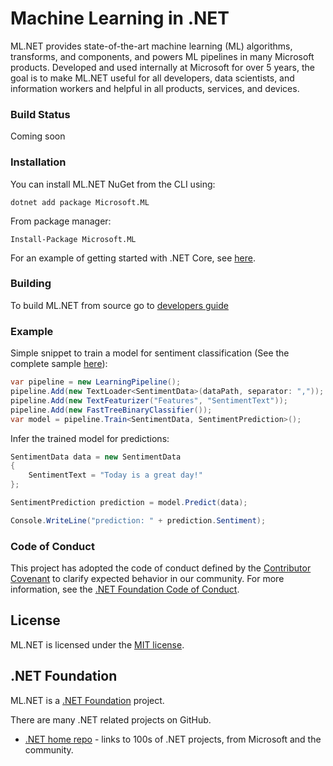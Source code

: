 # Machine Learning in .NET

ML.NET provides state-of-the-art machine learning (ML) algorithms, transforms, and components, and powers ML pipelines in many Microsoft products.  Developed and used internally at Microsoft for over 5 years, the goal is to make ML.NET useful for all developers, data scientists, and information workers and helpful in all products, services, and devices.

### Build Status

Coming soon

### Installation

You can install ML.NET NuGet from the CLI using:
```
dotnet add package Microsoft.ML
```

From package manager:
```
Install-Package Microsoft.ML
```
For an example of getting started with .NET Core, see [here](https://www.microsoft.com/net/learn/get-started).

### Building
To build ML.NET from source go to [developers guide](https://github.com/dotnet/machinelearning/blob/master/Documentation/project-docs/developer-guide.md)

### Example

Simple snippet to train a model for sentiment classification (See the complete sample [here](https://github.com/dotnet/machinelearning/blob/master/test/Microsoft.ML.Tests/Scenarios/Scenario3_SentimentPrediction.cs)):
```C#
var pipeline = new LearningPipeline();
pipeline.Add(new TextLoader<SentimentData>(dataPath, separator: ","));
pipeline.Add(new TextFeaturizer("Features", "SentimentText"));
pipeline.Add(new FastTreeBinaryClassifier());
var model = pipeline.Train<SentimentData, SentimentPrediction>();
```

Infer the trained model for predictions:

```C#
SentimentData data = new SentimentData
{
    SentimentText = "Today is a great day!"
};

SentimentPrediction prediction = model.Predict(data);

Console.WriteLine("prediction: " + prediction.Sentiment);
```

### Code of Conduct

This project has adopted the code of conduct defined by the [Contributor Covenant](http://contributor-covenant.org/) to clarify expected behavior in our community.
For more information, see the [.NET Foundation Code of Conduct](https://dotnetfoundation.org/code-of-conduct).

## License

ML.NET is licensed under the [MIT license](LICENSE).

## .NET Foundation

ML.NET is a [.NET Foundation](http://www.dotnetfoundation.org/projects) project.

There are many .NET related projects on GitHub.

- [.NET home repo](https://github.com/Microsoft/dotnet) - links to 100s of .NET projects, from Microsoft and the community.